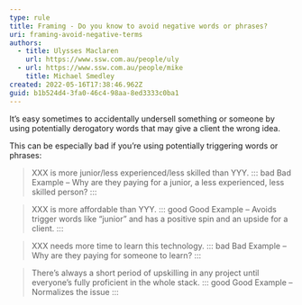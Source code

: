 ```yaml
---
type: rule
title: Framing - Do you know to avoid negative words or phrases?
uri: framing-avoid-negative-terms
authors:
  - title: Ulysses Maclaren
    url: https://www.ssw.com.au/people/uly
  - url: https://www.ssw.com.au/people/mike
    title: Michael Smedley
created: 2022-05-16T17:38:46.962Z
guid: b1b524d4-3fa0-46c4-98aa-8ed3333c0ba1
---
```

It’s easy sometimes to accidentally undersell something or someone by using potentially derogatory words that may give a client the wrong idea.
 
<!--endintro-->

This can be especially bad if you’re using potentially triggering words or phrases:

> XXX is more junior/less experienced/less skilled than YYY.
::: bad
Bad Example – Why are they paying for a junior, a less experienced, less skilled person?
:::

> XXX is more affordable than YYY.
::: good
Good Example – Avoids trigger words like “junior” and has a positive spin and an upside for a client.
:::

> XXX needs more time to learn this technology.
::: bad
Bad Example – Why are they paying for someone to learn?
:::

> There’s always a short period of upskilling in any project until everyone’s fully proficient in the whole stack.
::: good
Good Example – Normalizes the issue
:::